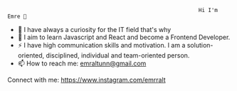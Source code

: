                                                                 Hi I'm Emre 👋


- 🔭 I have always a curiosity for the IT field that's why
- 🌱 I aim to learn Javascript and React and become a Frontend Developer.
- ⚡ I have high communication skills and motivation. I am a solution-oriented, disciplined, individual and team-oriented person.
- 📫 How to reach me: emraltunn@gmail.com

Connect with me:
https://www.instagram.com/emrralt
